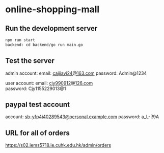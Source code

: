 # online-shopping-mall
## Run the development server


```bash
npm run start
backend: cd backend/go run main.go
```

## Test the server
admin account: 
email: caijiayi24@163.com
password: Admin@1234

user account:
email: cjy990912@126.com  
password: Cjy1155229013@1

## paypal test account
account: sb-yfp4i40289543@personal.example.com
password: a_L-|!9A

## URL for all of orders
https://s02.iems5718.ie.cuhk.edu.hk/admin/orders